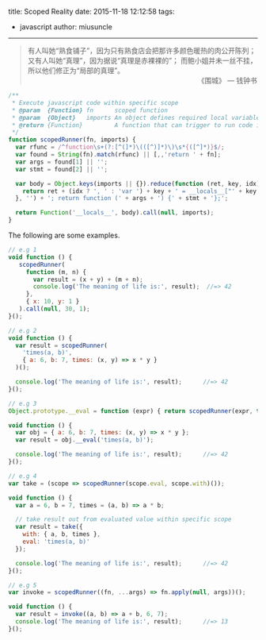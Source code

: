 title: Scoped Reality
date: 2015-11-18 12:12:58
tags:
  - javascript
author: miusuncle
---

> 有人叫她“熟食铺子”，因为只有熟食店会把那许多颜色暖热的肉公开陈列；
> 又有人叫她“真理”，因为据说“真理是赤裸裸的”；
> 而鲍小姐并未一丝不挂，所以他们修正为“局部的真理”。
> 　　　　　　　　　　　　　　　　　　　　　　　　　《围城》 — 钱钟书


```javascript
/**
 * Execute javascript code within specific scope
 * @param  {Function} fn      scoped function
 * @param  {Object}   imports An object defines required local variables
 * @return {Function}         A function that can trigger to run code in specific scope
 */
function scopedRunner(fn, imports) {
  var rfunc = /^function\s+(?:[^(]*)\(([^)]*)\)\s*{([^]*)}$/;
  var found = String(fn).match(rfunc) || [,,'return ' + fn];
  var args = found[1] || '';
  var stmt = found[2] || '';

  var body = Object.keys(imports || {}).reduce(function (ret, key, idx) {
    return ret + (idx ? ', ' : 'var ') + key + ' = __locals__["' + key + '"]';
  }, '') + '; return function (' + args + ') {' + stmt + '};';

  return Function('__locals__', body).call(null, imports);
}
```

The following are some examples.

```javascript
// e.g 1
void function () {
   scopedRunner(
     function (m, n) {
       var result = (x + y) + (m + n);
       console.log('The meaning of life is:', result);  //=> 42
     },
     { x: 10, y: 1 }
   ).call(null, 30, 1);
}();
```

```javascript
// e.g 2
void function () {
  var result = scopedRunner(
    'times(a, b)',
    { a: 6, b: 7, times: (x, y) => x * y }
  )();

  console.log('The meaning of life is:', result);      //=> 42
}();
```

```javascript
// e.g 3
Object.prototype.__eval = function (expr) { return scopedRunner(expr, this)(); };

void function () {
  var obj = { a: 6, b: 7, times: (x, y) => x * y };
  var result = obj.__eval('times(a, b)');

  console.log('The meaning of life is:', result);      //=> 42
}();
```

```javascript
// e.g 4
var take = (scope => scopedRunner(scope.eval, scope.with)());

void function () {
  var a = 6, b = 7, times = (a, b) => a * b;

  // take result out from evaluated value within specific scope
  var result = take({
    with: { a, b, times },
    eval: 'times(a, b)'
  });

  console.log('The meaning of life is:', result);      //=> 42
}();
```

```javascript
// e.g 5
var invoke = scopedRunner((fn, ...args) => fn.apply(null, args))();

void function () {
  var result = invoke((a, b) => a + b, 6, 7);
  console.log('The meaning of life is:', result);      //=> 13
}();
```